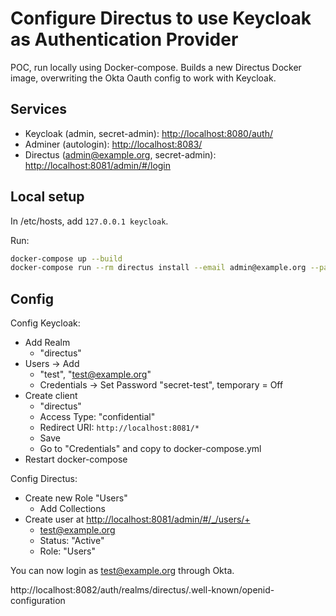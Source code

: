 # Configure Directus to use Keycloak as Authentication Provider

POC, run locally using Docker-compose.
Builds a new Directus Docker image, overwriting the Okta Oauth config to work with Keycloak.

## Services

* Keycloak (admin, secret-admin): <http://localhost:8080/auth/>
* Adminer (autologin): <http://localhost:8083/>
* Directus (admin@example.org, secret-admin): <http://localhost:8081/admin/#/login>

## Local setup

In /etc/hosts, add `127.0.0.1 keycloak`.

Run:

```bash
docker-compose up --build
docker-compose run --rm directus install --email admin@example.org --password secret-admin
```

## Config

Config Keycloak:
* Add Realm
  * "directus"
* Users -> Add
  * "test", "test@example.org"
  * Credentials -> Set Password "secret-test", temporary = Off
* Create client
  * "directus"
  * Access Type: "confidential"
  * Redirect URI: `http://localhost:8081/*`
  * Save
  * Go to "Credentials" and copy to docker-compose.yml
* Restart docker-compose

Config Directus:
* Create new Role "Users"
  * Add Collections
* Create user at <http://localhost:8081/admin/#/_/users/+>
  * test@example.org
  * Status: "Active"
  * Role: "Users"

You can now login as test@example.org through Okta.

http://localhost:8082/auth/realms/directus/.well-known/openid-configuration
